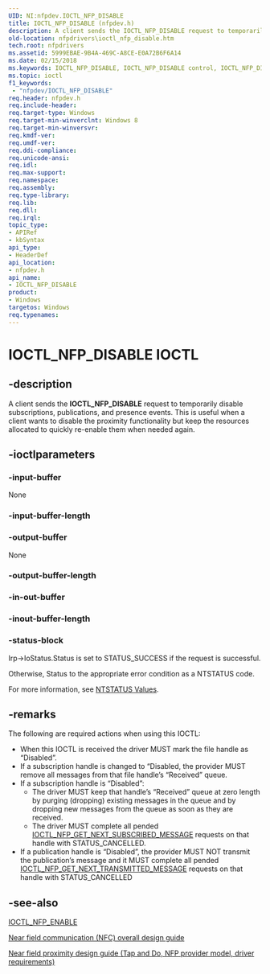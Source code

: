 ```yaml
---
UID: NI:nfpdev.IOCTL_NFP_DISABLE
title: IOCTL_NFP_DISABLE (nfpdev.h)
description: A client sends the IOCTL_NFP_DISABLE request to temporarily disable subscriptions, publications, and presence events.
old-location: nfpdrivers\ioctl_nfp_disable.htm
tech.root: nfpdrivers
ms.assetid: 5999EBAE-9B4A-469C-A8CE-E0A72B6F6A14
ms.date: 02/15/2018
ms.keywords: IOCTL_NFP_DISABLE, IOCTL_NFP_DISABLE control, IOCTL_NFP_DISABLE control code [Near-Field Proximity Drivers], nfpdev/IOCTL_NFP_DISABLE, nfpdrivers.ioctl_nfp_disable
ms.topic: ioctl
f1_keywords:
 - "nfpdev/IOCTL_NFP_DISABLE"
req.header: nfpdev.h
req.include-header: 
req.target-type: Windows
req.target-min-winverclnt: Windows 8
req.target-min-winversvr: 
req.kmdf-ver: 
req.umdf-ver: 
req.ddi-compliance: 
req.unicode-ansi: 
req.idl: 
req.max-support: 
req.namespace: 
req.assembly: 
req.type-library: 
req.lib: 
req.dll: 
req.irql: 
topic_type:
- APIRef
- kbSyntax
api_type:
- HeaderDef
api_location:
- nfpdev.h
api_name:
- IOCTL_NFP_DISABLE
product:
- Windows
targetos: Windows
req.typenames: 
---
```


# IOCTL_NFP_DISABLE IOCTL


## -description


A client sends the <b>IOCTL_NFP_DISABLE</b> request to temporarily disable subscriptions, publications, and presence events. This is useful when a client wants to disable the proximity functionality but keep the resources allocated to quickly re-enable them when needed again.


## -ioctlparameters




### -input-buffer

None


### -input-buffer-length








### -output-buffer

None


### -output-buffer-length








### -in-out-buffer








### -inout-buffer-length








### -status-block



Irp->IoStatus.Status is set to STATUS_SUCCESS if the request is successful.

Otherwise, Status to the appropriate error condition as a NTSTATUS code. 

For more information, see [NTSTATUS Values](https://docs.microsoft.com/windows-hardware/drivers/kernel/ntstatus-values).




## -remarks



The following are required actions when using this IOCTL:<ul>
<li>
	When this IOCTL is received the driver MUST mark the file handle as “Disabled”.

</li>
<li>
If a subscription handle is changed to “Disabled, the provider MUST remove all messages from that file handle’s “Received” queue.

</li>
<li>
If a subscription handle is “Disabled”:

<ul>
<li>
The driver MUST keep that handle’s “Received” queue at zero length by purging (dropping) existing messages in the queue and by dropping new messages from the queue as soon as they are received.

</li>
<li>
The driver MUST complete all pended <a href="https://docs.microsoft.com/windows-hardware/drivers/ddi/content/nfpdev/ni-nfpdev-ioctl_nfp_get_next_subscribed_message">IOCTL_NFP_GET_NEXT_SUBSCRIBED_MESSAGE</a>  requests on that handle with STATUS_CANCELLED.

</li>
</ul>
</li>
<li>
	If a publication handle is “Disabled”, the provider MUST NOT transmit the publication’s message and it MUST complete all pended <a href="https://docs.microsoft.com/windows-hardware/drivers/ddi/content/nfpdev/ni-nfpdev-ioctl_nfp_get_next_transmitted_message">IOCTL_NFP_GET_NEXT_TRANSMITTED_MESSAGE</a> requests on that handle with STATUS_CANCELLED

</li>
</ul>





## -see-also




<a href="https://docs.microsoft.com/windows-hardware/drivers/ddi/content/nfpdev/ni-nfpdev-ioctl_nfp_enable">IOCTL_NFP_ENABLE</a>



<a href="https://go.microsoft.com/fwlink/p/?LinkID=785320">Near field communication (NFC) overall design guide</a>



<a href="https://docs.microsoft.com/windows-hardware/drivers/nfc/nfp-design-guide">Near field proximity design guide (Tap and Do, NFP provider model, driver requirements)</a>
 

 

